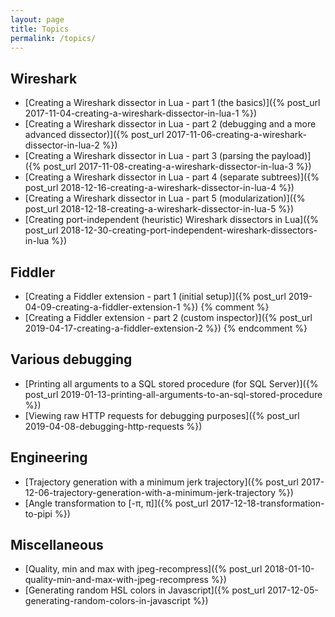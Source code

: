 ```yaml
---
layout: page
title: Topics
permalink: /topics/
---
```


## Wireshark

* [Creating a Wireshark dissector in Lua - part 1 (the basics)]({% post_url 2017-11-04-creating-a-wireshark-dissector-in-lua-1 %})
* [Creating a Wireshark dissector in Lua - part 2 (debugging and a more advanced dissector)]({% post_url 2017-11-06-creating-a-wireshark-dissector-in-lua-2 %})
* [Creating a Wireshark dissector in Lua - part 3 (parsing the payload)]({% post_url 2017-11-08-creating-a-wireshark-dissector-in-lua-3 %})
* [Creating a Wireshark dissector in Lua - part 4 (separate subtrees)]({% post_url 2018-12-16-creating-a-wireshark-dissector-in-lua-4 %})
* [Creating a Wireshark dissector in Lua - part 5 (modularization)]({% post_url 2018-12-18-creating-a-wireshark-dissector-in-lua-5 %})
* [Creating port-independent (heuristic) Wireshark dissectors in Lua]({% post_url 2018-12-30-creating-port-independent-wireshark-dissectors-in-lua %})

## Fiddler

* [Creating a Fiddler extension - part 1 (initial setup)]({% post_url 2019-04-09-creating-a-fiddler-extension-1 %})
{% comment %}
* [Creating a Fiddler extension - part 2 (custom inspector)]({% post_url 2019-04-17-creating-a-fiddler-extension-2 %})
{% endcomment %}

## Various debugging

* [Printing all arguments to a SQL stored procedure (for SQL Server)]({% post_url 2019-01-13-printing-all-arguments-to-an-sql-stored-procedure %})
* [Viewing raw HTTP requests for debugging purposes]({% post_url 2019-04-08-debugging-http-requests %})

## Engineering

* [Trajectory generation with a minimum jerk trajectory]({% post_url 2017-12-06-trajectory-generation-with-a-minimum-jerk-trajectory %})
* [Angle transformation to [-π, π]]({% post_url 2017-12-18-transformation-to-pipi %})

## Miscellaneous

* [Quality, min and max with jpeg-recompress]({% post_url 2018-01-10-quality-min-and-max-with-jpeg-recompress %})
* [Generating random HSL colors in Javascript]({% post_url 2017-12-05-generating-random-colors-in-javascript %})
